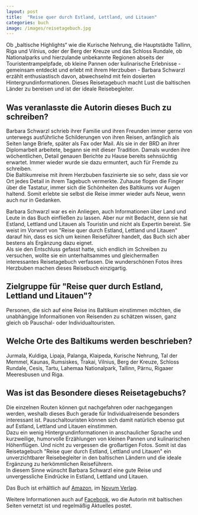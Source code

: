 ```yaml
---
layout: post
title:  "Reise quer durch Estland, Lettland, und Litauen"
categories: buch
image: /images/reisetagebuch.jpg
---
```


Ob „baltische Highlights“ wie die Kurische Nehrung, die Hauptstädte Tallinn, Riga und Vilnius, oder der Berg der Kreuze und das Schloss Rundale, ob Nationalparks und hierzulande unbekannte Regionen abseits der Touristentrampelpfade, ob kleine Pannen oder kulinarische Erlebnisse - gemeinsam entdeckt und erlebt mit ihrem Herzbuben - Barbara Schwarzl erzählt enthusiastisch davon, abwechselnd mit fein dosierten Hintergrundinformationen. 
Dieses Reisetagebuch macht Lust die baltischen Länder zu bereisen und ist der ideale Reisebegleiter.


## Was veranlasste die Autorin dieses Buch zu schreiben?

Barbara Schwarzl schrieb ihrer Familie und ihren Freunden immer gerne von unterwegs ausführliche Schilderungen von ihren Reisen, anfänglich als Seiten lange Briefe, später als Fax oder Mail. Als sie in der BRD an ihrer Diplomarbeit arbeitete, begann sie mit dieser Tradition. Damals wurden ihre wöchentlichen, Detail genauen Berichte zu Hause bereits sehnsüchtig erwartet. Immer wieder wurde sie dazu ermuntert, auch für Fremde zu schreiben. <br> Die Baltikumreise mit ihrem Herzbuben faszinierte sie so sehr, dass sie vor Ort jedes Detail in ihrem Tagebuch vermerkte. Zuhause flogen die Finger über die Tastatur, immer sich die Schönheiten des Baltikums vor Augen haltend. Somit erlebte sie selbst die Reise immer wieder aufs Neue, wenn auch nur in Gedanken.

Barbara Schwarzl war es ein Anliegen, auch Informationen über Land und Leute in das Buch einfließen zu lassen. Aber nur mit Bedacht, denn sie hat Estland, Lettland und Litauen als Touristin und nicht als Expertin bereist. Sie  weist im Vorwort von "Reise quer durch Estland, Lettland und Litauen" darauf hin, dass es sich um keinen Reiseführer handelt, das Buch sich aber bestens als Ergänzung dazu eignet. <br> Als sie den Entschluss gefasst hatte, sich endlich im Schreiben zu versuchen, wollte sie ein unterhaltsammes und gleichermaßen interessantes Reisetagebuch verfassen. Die wunderschönen Fotos ihres Herzbuben machen dieses Reisebuch einzigartig.


## Zielgruppe für "Reise quer durch Estland, Lettland und Litauen"?

Personen, die sich auf eine Reise ins Baltikum einstimmen möchten, die unabhängige Informaitionen von Reisenden zu schätzen wissen, ganz gleich ob Pauschal- oder Individualtouristen.


## Welche Orte des Baltikums werden beschrieben?

Jurmala, Kuldiga, Lipaja, Palanga, Klaipeda, Kurische Nehrung, Tal der Memmel, Kaunas, Rumsiskes, Trakai, Vilnius, Berg der Kreuze, Schloss Rundale, Cesis, Tartu, Lahemaa Nationalpark, Tallinn, Pärnu, Rigaaer Meeresbusen und Riga.


## Was ist das Besondere dieses Reisetagebuchs?

Die einzelnen Routen können gut nachgefahren oder nachgegangen werden, weshalb dieses Buch gerade für Individualreisende besonders interessant ist. Pauschaltouristen können sich damit natürlich ebenso gut auf Estland, Lettland und Litauen einstimmen. <br> Dazu ein wenig Hintergrundinformationen in anschaulicher Sprache und kurzweilige, humorvolle Erzählungen von kleinen Pannen und kulinarischen Höhenflügen. Und nicht zu vergessen die großartigen Fotos. Somit ist das Reisetagebuch "Reise quer durch Estland, Lettland und Litauen" ein unverzichtbarer Reisebegleiter in den baltischen Ländern und die ideale Ergänzung zu herkömmlichen Reiseführern. <br> In diesem Sinne wünscht Barbara Schwarzl eine gute Reise und unvergessliche Eindrücke in Estland, Lettland und Litauen.


Das Buch ist erhältlich auf [Amazon][amazon], im [Novum Verlag][novum verlag].

Weitere Informationen auch auf [Facebook][facebook], wo die Autorin mit baltischen Seiten vernetzt ist und regelmäßig Aktuelles postet.


[amazon]: https://www.amazon.de/Reise-Durch-Estland-Lettland-Litauen/dp/399003264X
[novum verlag]: https://www.novumverlag.com/buecher/ratgeber-sachbuch/sonstiges-allerlei/reise-quer-durch-estland-lettland-und-litauen.html

[facebook]: https://www.facebook.com/Reise-quer-durch-Estland-Lettland-und-Litauen-251627861517218/

